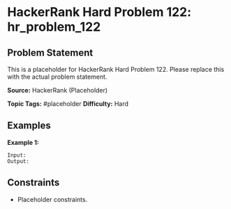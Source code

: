 # HackerRank Hard Problem 122: hr_problem_122

## Problem Statement

This is a placeholder for HackerRank Hard Problem 122.
Please replace this with the actual problem statement.

**Source:** HackerRank (Placeholder)

**Topic Tags:** #placeholder
**Difficulty:** Hard

## Examples

**Example 1:**

```
Input:
Output:
```

## Constraints

- Placeholder constraints.
